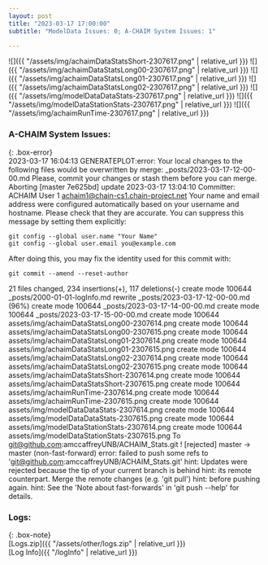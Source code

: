 ```yaml
---
layout: post
title: "2023-03-17 17:00:00"
subtitle: "ModelData Issues: 0; A-CHAIM System Issues: 1"

---
```


![]({{ "/assets/img/achaimDataStatsShort-2307617.png" | relative_url }})
![]({{ "/assets/img/achaimDataStatsLong00-2307617.png" | relative_url }})
![]({{ "/assets/img/achaimDataStatsLong01-2307617.png" | relative_url }})
![]({{ "/assets/img/achaimDataStatsLong02-2307617.png" | relative_url }})
![]({{ "/assets/img/modelDataDataStats-2307617.png" | relative_url }})
![]({{ "/assets/img/modelDataStationStats-2307617.png" | relative_url }})
![]({{ "/assets/img/achaimRunTime-2307617.png" | relative_url }})


### A-CHAIM System Issues:  
  
{: .box-error}  
2023-03-17 16:04:13 GENERATEPLOT:error: Your local changes to the following files would be overwritten by merge:
	_posts/2023-03-17-12-00-00.md
Please, commit your changes or stash them before you can merge.
Aborting
[master 7e625bd] update 2023-03-17 13:04:10
 Committer: ACHAIM User 1 <achaim1@chain-cs1.chain-project.net>
Your name and email address were configured automatically based
on your username and hostname. Please check that they are accurate.
You can suppress this message by setting them explicitly:

    git config --global user.name "Your Name"
    git config --global user.email you@example.com

After doing this, you may fix the identity used for this commit with:

    git commit --amend --reset-author

 21 files changed, 234 insertions(+), 117 deletions(-)
 create mode 100644 _posts/2000-01-01-logInfo.md
 rewrite _posts/2023-03-17-12-00-00.md (96%)
 create mode 100644 _posts/2023-03-17-14-00-00.md
 create mode 100644 _posts/2023-03-17-15-00-00.md
 create mode 100644 assets/img/achaimDataStatsLong00-2307614.png
 create mode 100644 assets/img/achaimDataStatsLong00-2307615.png
 create mode 100644 assets/img/achaimDataStatsLong01-2307614.png
 create mode 100644 assets/img/achaimDataStatsLong01-2307615.png
 create mode 100644 assets/img/achaimDataStatsLong02-2307614.png
 create mode 100644 assets/img/achaimDataStatsLong02-2307615.png
 create mode 100644 assets/img/achaimDataStatsShort-2307614.png
 create mode 100644 assets/img/achaimDataStatsShort-2307615.png
 create mode 100644 assets/img/achaimRunTime-2307614.png
 create mode 100644 assets/img/achaimRunTime-2307615.png
 create mode 100644 assets/img/modelDataDataStats-2307614.png
 create mode 100644 assets/img/modelDataDataStats-2307615.png
 create mode 100644 assets/img/modelDataStationStats-2307614.png
 create mode 100644 assets/img/modelDataStationStats-2307615.png
To git@github.com:amccaffreyUNB/ACHAIM_Stats.git
 ! [rejected]        master -> master (non-fast-forward)
error: failed to push some refs to 'git@github.com:amccaffreyUNB/ACHAIM_Stats.git'
hint: Updates were rejected because the tip of your current branch is behind
hint: its remote counterpart. Merge the remote changes (e.g. 'git pull')
hint: before pushing again.
hint: See the 'Note about fast-forwards' in 'git push --help' for details.  

### Logs:  
  
{: .box-note}  
[Logs.zip]({{ "/assets/other/logs.zip" | relative_url }})  
[Log Info]({{ "/logInfo" | relative_url }})  
